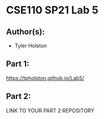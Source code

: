 # CSE110 SP21 Lab 5

## Author(s):
- Tyler Holston 

## Part 1:

https://tpholston.github.io/Lab5/

## Part 2:

LINK TO YOUR PART 2 REPOSITORY
